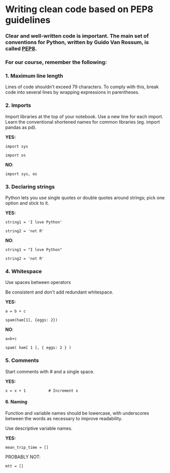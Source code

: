# Writing clean code based on PEP8 guidelines

### Clear and well-written code is important. The main set of conventions for Python, written by Guido Van Rossum, is called [PEP8](https://www.python.org/dev/peps/pep-0008/#prescriptive-naming-conventions).

### For our course, remember the following:

### 1. Maximum line length

Lines of code shouldn't exceed 79 characters.
To comply with this, break code into several lines by wrapping expressions in parentheses.

### 2. Imports

Import libraries at the top of your notebook. Use a new line for each import.
Learn the conventional shortened names for common libraries (eg. import pandas as pd).

__YES:__

```
import sys

import os

```
__NO__: 

```
import sys, os

```

### 3. Declaring strings

Python lets you use single quotes or double quotes around strings; pick one option and stick to it.

__YES:__

```
string1 = 'I love Python'

string2 = 'not R'
```

__NO__:
```
string1 = "I love Python"

string2 = 'not R'
```

### 4. Whitespace

Use spaces between operators

Be consistent and don't add redundant whitespace.

__YES:__

```
a = b + c

spam(ham[1], {eggs: 2})

```
__NO__:

```
a=b+c

spam( ham[ 1 ], { eggs: 2 } )
```

### 5. Comments

Start comments with # and a single space.

__YES:__
```
x = x + 1          # Increment x
```

#### 6. Naming

Function and variable names should be lowercase, with underscores between the words as necessary to improve readability.

Use descriptive variable names.

__YES:__

```
mean_trip_time = []
```

PROBABLY NOT:
```
mtt = []
```
